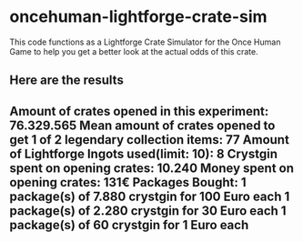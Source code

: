 # oncehuman-lightforge-crate-sim
This code functions as a Lightforge Crate Simulator for the Once Human Game to help you get a better look at the actual odds of this crate.

Here are the results
-----------------------------------------------------------------------------
Amount of crates opened in this experiment: 76.329.565 
Mean amount of crates opened to get 1 of 2 legendary collection items: 77 
Amount of Lightforge Ingots used(limit: 10): 8 
Crystgin spent on opening crates: 10.240 
Money spent on opening crates: 131€ 
Packages Bought: 
1 package(s) of 7.880 crystgin for 100 Euro each 
1 package(s) of 2.280 crystgin for 30 Euro each 
1 package(s) of 60 crystgin for 1 Euro each 
-----------------------------------------------------------------------------
